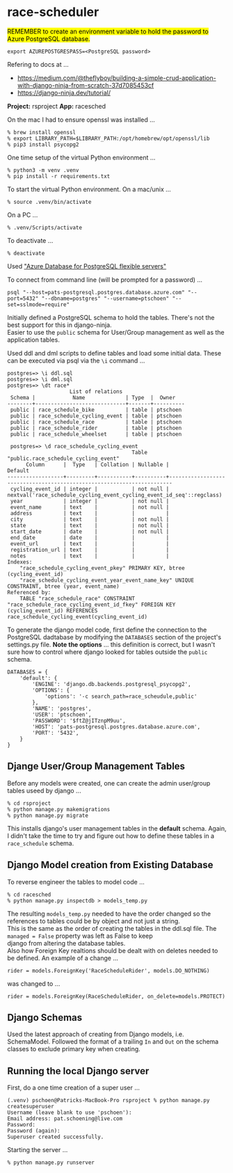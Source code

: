 # race-scheduler

<mark>REMEMBER to create an environment variable to hold the password to Azure PostgreSQL database.</mark>
```
export AZUREPOSTGRESPASS=<PostgreSQL password>
```

Refering to docs at ...

- https://medium.com/@theflyboy/building-a-simple-crud-application-with-django-ninja-from-scratch-37d7085453cf
- https://django-ninja.dev/tutorial/

**Project:** rsproject
**App:** racesched

On the mac I had to ensure openssl was installed ...
```
% brew install openssl
% export LIBRARY_PATH=$LIBRARY_PATH:/opt/homebrew/opt/openssl/lib
% pip3 install psycopg2
```

One time setup of the virtual Python environment ...
```
% python3 -m venv .venv
% pip install -r requirements.txt
```

To start the virtual Python environment. On a mac/unix ...
```
% source .venv/bin/activate
```
On a PC ...
```
% .venv/Scripts/activate
```
To deactivate ...
```
% deactivate
```

Used ["Azure Database for PostgreSQL flexible servers"](https://portal.azure.com/#view/HubsExtension/BrowseResource/resourceType/Microsoft.DBforPostgreSQL%2FflexibleServers)

To connect from command line (will be prompted for a password) ...
```
psql "--host=pats-postgresql.postgres.database.azure.com" "--port=5432" "--dbname=postgres" "--username=ptschoen" "--set=sslmode=require"
```

Initially defined a PostgreSQL schema to hold the tables. There's not the best support for this in django-ninja. \
Easier to use the `public` schema for User/Group management as well as the application tables.

Used ddl and dml scripts to define tables and load some initial data. These can be executed via psql via the `\i` command ...
```
postgres=> \i ddl.sql
postgres=> \i dml.sql
postgres=> \dt race*
                    List of relations
 Schema |            Name             | Type  |  Owner   
--------+-----------------------------+-------+----------
 public | race_schedule_bike          | table | ptschoen
 public | race_schedule_cycling_event | table | ptschoen
 public | race_schedule_race          | table | ptschoen
 public | race_schedule_rider         | table | ptschoen
 public | race_schedule_wheelset      | table | ptschoen

 postgres=> \d race_schedule_cycling_event
                                        Table "public.race_schedule_cycling_event"
      Column      |  Type   | Collation | Nullable |                                Default                                
------------------+---------+-----------+----------+-----------------------------------------------------------------------
 cycling_event_id | integer |           | not null | nextval('race_schedule_cycling_event_cycling_event_id_seq'::regclass)
 year             | integer |           | not null | 
 event_name       | text    |           | not null | 
 address          | text    |           |          | 
 city             | text    |           | not null | 
 state            | text    |           | not null | 
 start_date       | date    |           | not null | 
 end_date         | date    |           |          | 
 event_url        | text    |           |          | 
 registration_url | text    |           |          | 
 notes            | text    |           |          | 
Indexes:
    "race_schedule_cycling_event_pkey" PRIMARY KEY, btree (cycling_event_id)
    "race_schedule_cycling_event_year_event_name_key" UNIQUE CONSTRAINT, btree (year, event_name)
Referenced by:
    TABLE "race_schedule_race" CONSTRAINT "race_schedule_race_cycling_event_id_fkey" FOREIGN KEY (cycling_event_id) REFERENCES race_schedule_cycling_event(cycling_event_id)
```

To generate the django model code, first define the connection to the PostgreSQL dadtabase by modifying the `DATABASES` section of the project's settings.py file. **Note the options** ... this definition is correct, but I wasn't sure how to control where django looked for tables outside the `public` schema. 
```
DATABASES = {
    'default': {
        'ENGINE': 'django.db.backends.postgresql_psycopg2',
        'OPTIONS': {
            'options': '-c search_path=race_scheudule,public'
        },
        'NAME': 'postgres',
        'USER': 'ptschoen',
        'PASSWORD': '$ftZ@jITznpM9uu',
        'HOST': 'pats-postgresql.postgres.database.azure.com',
        'PORT': '5432',
    }
}
```

## Djange User/Group Management Tables
Before any models were created, one can create the admin user/group tables useed by django ...
```
% cd rsproject
% python manage.py makemigrations
% python manage.py migrate
```
This installs django's user management tables in the **default** schema. Again, I didn't take the time to try and figure out how to define these tables in a `race_schedule` schema.

## Django Model creation from Existing Database
To reverse engineer the tables to model code ...
```
% cd racesched
% python manage.py inspectdb > models_temp.py
```

The resulting `models_temp.py` needed to have the order changed so the references to tables could be by object and not just a string.\
This is the same as the order of creating the tables in the ddl.sql file. The `managed = False` property was left as False to keep \
django from altering the database tables.\
Also how Foreign Key realtions should be dealt with on deletes needed to be defined. An example of a change ...
```
rider = models.ForeignKey('RaceScheduleRider', models.DO_NOTHING)
```
was changed to ...
```
rider = models.ForeignKey(RaceScheduleRider, on_delete=models.PROTECT)
```

## Django Schemas
Used the latest approach of creating from Django models, i.e. SchemaModel. Followed the format of a trailing `In` and `Out` on the schema classes to exclude primary key when creating. 

## Running the local Django server

First, do a one time creation of a super user ...
```
(.venv) pschoen@Patricks-MacBook-Pro rsproject % python manage.py createsuperuser
Username (leave blank to use 'pschoen'): 
Email address: pat.schoening@live.com
Password: 
Password (again): 
Superuser created successfully.
```

Starting the server ...
```
% python manage.py runserver
```
